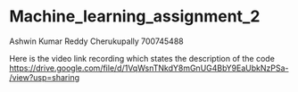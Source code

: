 # Machine_learning_assignment_2

Ashwin Kumar Reddy Cherukupally
700745488

Here is the video link recording which states the description of the code
https://drive.google.com/file/d/1VqWsnTNkdY8mGnUG4BbY9EaUbkNzPSa-/view?usp=sharing
